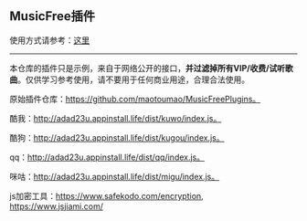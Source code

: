 ## MusicFree插件

使用方式请参考：[这里](https://mp.weixin.qq.com/s?__biz=MzkxOTM5MDI4MA==&mid=2247483875&idx=1&sn=aedf8bb909540634d927de7fd2b4b8b1&chksm=c1a390c4f6d419d233908bb781d418c6b9fd2ca82e9e93291e7c93b8ead3c50ca5ae39668212#rd)

---
本仓库的插件只是示例，来自于网络公开的接口，**并过滤掉所有VIP/收费/试听歌曲**。仅供学习参考使用，请不要用于任何商业用途，合理合法使用。

原始插件仓库：https://github.com/maotoumao/MusicFreePlugins。

酷我：http://adad23u.appinstall.life/dist/kuwo/index.js。

酷狗：http://adad23u.appinstall.life/dist/kugou/index.js。

qq：http://adad23u.appinstall.life/dist/qq/index.js。

咪咕：http://adad23u.appinstall.life/dist/migu/index.js。

js加密工具：https://www.safekodo.com/encryption,
https://www.jsjiami.com/